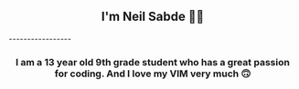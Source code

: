 <h2 align="center">I'm Neil Sabde 👋🏻</h2>
-----------------
<h3 align="center">I am a 13 year old 9th grade student who has a great passion for coding. And I love my VIM very much 🙃
